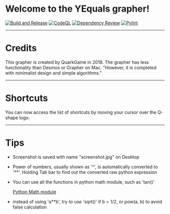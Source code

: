 Welcome to the YEquals grapher!
===
[![Build and Release](https://github.com/Quark-Games/YEquals/actions/workflows/release.yml/badge.svg?branch=master)](https://github.com/Quark-Games/YEquals/actions/workflows/release.yml)
[![CodeQL](https://github.com/Quark-Games/YEquals/actions/workflows/codeql-analysis.yml/badge.svg?branch=master)](https://github.com/Quark-Games/YEquals/actions/workflows/codeql-analysis.yml)
[![Dependency Review](https://github.com/Quark-Games/YEquals/actions/workflows/dependency-review.yml/badge.svg)](https://github.com/Quark-Games/YEquals/actions/workflows/dependency-review.yml)
[![Pylint](https://github.com/Quark-Games/YEquals/actions/workflows/pylint.yml/badge.svg?branch=master)](https://github.com/Quark-Games/YEquals/actions/workflows/pylint.yml)
***

# Credits
This grapher is created by QuarkGame in 2018.
The grapher has less functionality than Desmos or Grapher on Mac.
"However, it is completed with minimalist design and simple algorithms."

***

# Shortcuts
You can now access the list of shortcuts by moving your cursor over the Q-shape logo.

***

# Tips
* Screenshot is saved with name "screenshot.jpg" on Desktop
* Power of numbers, usually shown as '^', is automatically converted to '\*\*'. Holding Tab bar to find out the converted raw python expression
* You can use all the functions in python math module, such as 'tan()'

  [Python Math module](https://docs.python.org/3/library/math.html)

* instead of using 'a\*\*b', try to use 'sqrt()' if b = 1/2, or pow(a, b) to avoid false calculation
